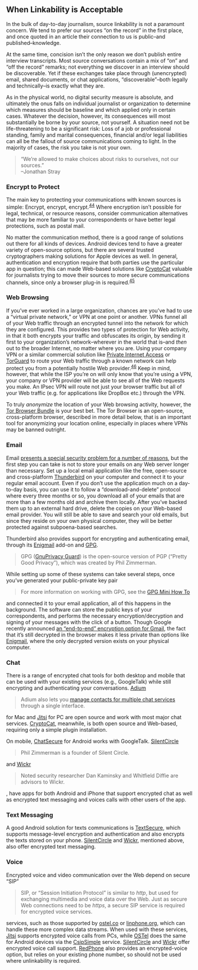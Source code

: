 When Linkability is Acceptable
------------------------------

In the bulk of day-to-day journalism, source linkability is not a
paramount concern. We tend to prefer our sources “on the record” in the
first place, and once quoted in an article their connection to us is
public–and published–knowledge.

At the same time, concision isn’t the only reason we don’t publish
entire interview transcripts. Most source conversations contain a mix of
“on” and “off the record” remarks; not everything we discover in an
interview should be discoverable. Yet if these exchanges take place
through (unencrypted) email, shared documents, or chat applications,
“discoverable”–both legally and technically–is exactly what they are.

As in the physical world, no digital security measure is absolute, and
ultimately the onus falls on individual journalist or organization to
determine which measures should be baseline and which applied only in
certain cases. Whatever the decision, however, its consequences will
most substantially be borne by your source, not yourself. A situation
need not be life-threatening to be a significant risk: Loss of a job or
professional standing, family and marital consequences, financial and/or
legal liabilities can all be the fallout of source communications coming
to light. In the majority of cases, the risk you take is not your own.

> “We’re allowed to make choices about risks to ourselves, not our
> sources.”  
> –Jonathan Stray

### Encrypt to Protect

The main key to protecting your communications with known sources is
simple: Encrypt, encrypt, encrypt.<sup>[44](/digital-security-for-journalists/footnotes/README.html)</sup>
Where encryption isn’t possible for legal, technical, or resource
reasons, consider communication alternatives that may be more familiar
to your correspondents or have better legal protections, such as postal
mail.

No matter the communication method, there is a good range of solutions
out there for all kinds of devices. Android devices tend to have a
greater variety of open-source options, but there are several trusted
cryptographers making solutions for Apple devices as well. In general,
authentication and encryption require that both parties use the
particular app in question; this can made Web-based solutions like
[CryptoCat](https://crypto.cat/) valuable for journalists trying to move
their sources to more secure communications channels, since only a
browser plug-in is required.<sup>[45](/digital-security-for-journalists/footnotes/README.html)</sup>

### **Web Browsing**

If you’ve ever worked in a large organization, chances are you’ve had to
use a “virtual private network,” or VPN at one point or another. VPNs
funnel all of your Web traffic through an encrypted tunnel into the
network for which they are configured. This provides two types of
protection for Web activity, in that it both encrypts your traffic and
obfuscates its origin, by sending it first to your organization’s
network–wherever in the world that is–and *then* out to the broader
Internet, no matter where you are. Using your company VPN or a similar
commercial solution like [Private Internet
Access](https://www.privateInternetaccess.com/) or
[TorGuard](http://torguard.net/) to route your Web traffic through a
known network can help protect you from a potentially hostile Web
provider.<sup>[46](/digital-security-for-journalists/footnotes/README.html)</sup> Keep in mind, however,
that while the ISP you’re on will only know that you’re using a VPN,
your company or VPN provider will be able to see all of the Web requests
you make. An IPsec VPN will route not just your browser traffic but all
of your Web traffic (e.g. for applications like DropBox etc.) through
the VPN.

To truly *anonymize* the location of your Web browsing activity,
however, the [Tor Browser
Bundle](https://www.torproject.org/projects/torbrowser.html.en) is your
best bet. The Tor Browser is an open-source, cross-platform browser,
described in more detail below, that is an important tool for
anonymizing your location online, especially in places where VPNs may be
banned outright.

### **Email**

Email [presents a special security problem for a number of
reasons](http://www.forbes.com/sites/kashmirhill/2013/08/09/lavabits-ladar-levison-if-you-knew-what-i-know-about-email-you-might-not-use-it/),
but the first step you can take is not to store your emails on any Web
server longer than necessary. Set up a local email application like the
free, open-source and cross-platform
[Thunderbird](https://www.mozilla.org/en-US/thunderbird/) on your
computer and connect it to your regular email account. Even if you don’t
use the application much on a day-to-day basis, you can use it to follow
a “download-and-delete” protocol where every three months or so, you
download all of your emails that are more than a few months old and
archive them locally. After you’ve backed them up to an external hard
drive, delete the copies on your Web-based email provider. You will
still be able to save and search your old emails, but since they reside
on your own physical computer, they will be better protected against
subpoena-based searches.

Thunderbird also provides support for encrypting and authenticating
email, through its
[Enigmail](https://addons.mozilla.org/en-US/thunderbird/addon/enigmail/?src=search)
add-on and [GPG](https://www.gnupg.org/).

 > GPG ([GnuPrivacy Guard](https://www.gnupg.org/)) is the open-source
version of PGP (“Pretty Good Privacy”), which was created by Phil
Zimmerman.

 While setting up some of these systems can take several steps, once
you’ve generated your public-private key pair

 > For more information on working with GPG, see the [GPG Mini How
To](http://www.dewinter.com/gnupg_howto/english/GPGMiniHowto.html)

 and connected it to your email application, all of this happens in the
background. The software can store the public keys of your
correspondents, and performs the necessary encryption/decryption and
signing of your messages with the click of a button. Though Google
recently announced [an “end-to-end” encryption option for
Gmail](http://googleonlinesecurity.blogspot.com/2014/06/making-end-to-end-encryption-easier-to.html),
the fact that it’s still decrypted in the browser makes it less private
than options like
[Enigmail](https://addons.mozilla.org/en-US/thunderbird/addon/enigmail/?src=search),
where the only decrypted version exists on your physical computer.

### **Chat**

There is a range of encrypted chat tools for both desktop and mobile
that can be used with your existing services (e.g., GoogleTalk) while
still encrypting and authenticating your conversations.
[Adium](https://adium.im/)

 > Adium also lets you [manage contacts for multiple chat
services](https://www.adium.im/about/) through a single interface.

 for Mac and [Jitsi](https://jitsi.org/) for PC are open source and work
with most major chat services. [CryptoCat](https://crypto.cat/),
meanwhile, is both open source and Web-based, requiring only a simple
plugin installation.

On mobile, [ChatSecure](https://guardianproject.info/apps/chatsecure)
for Android works with GoogleTalk.
[SilentCircle](https://silentcircle.com/)

 > Phil Zimmerman is a founder of Silent Circle.

 and [Wickr](https://www.mywickr.com/en/index.php)

 > Noted security researcher Dan Kaminsky and Whitfield Diffie are
advisors to Wickr.

, have apps for both Android and iPhone that support encrypted chat as
well as encrypted text messaging and voices calls with other users of
the app.

### **Text Messaging**

A good Android solution for texts communications is
[TextSecure](https://whispersystems.org/), which supports message-level
encryption and authentication and also encrypts the texts stored on your
phone. [SilentCircle](https://silentcircle.com/) and
[Wickr](https://www.mywickr.com/en/index.php), mentioned above, also
offer encrypted text messaging.

### **Voice**

Encrypted voice and video communication over the Web depend on secure
“SIP”

 > SIP, or “Session Initiation Protocol” is similar to *http*, but used
for exchanging multimedia and voice data over the Web. Just as secure
Web connections need to be *https*, a secure SIP service is required for
encrypted voice services.

 services, such as those supported by [ostel.co](https://ostel.co) or
[linphone.org](http://www.linphone.org/eng/linphone/register-a-linphone-account.html),
which can handle these more complex data streams. When used with these
services, [Jitsi](https://jitsi.org/) supports encrypted voice calls
from PCs, while [OSTel](https://ostel.co/about) does the same for
Android devices via the
[CsipSimple](https://code.google.com/p/csipsimple/) service.
[SilentCircle](https://silentcircle.com/) and
[Wickr](https://www.mywickr.com/en/index.php) offer encrypted voice call
support. [RedPhone](https://whispersystems.org/) also provides an
encrypted-voice option, but relies on your existing phone number, so
should not be used where unlinkability is required.